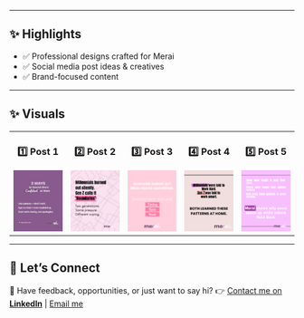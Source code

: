 
---

## ✨ Highlights
- ✅ Professional designs crafted for Merai  
- ✅ Social media post ideas & creatives  
- ✅ Brand-focused content  

---

## ✨ Visuals

<table>
    <tr>
        <td align="center">
            <h3> 1️⃣ Post 1 </h3>
            <img src="./Images/post1.png" alt="Post 1" width="150"/>
        </td>
        <td align="center">
            <h3> 2️⃣ Post 2 </h3>
            <img src="./Images/post2.png" alt="Post 2" width="150"/>
        </td>    
        <td align="center">
            <h3> 3️⃣ Post 3 </h3>
            <img src="./Images/post3.png" alt="Post 3" width="150"/>
        </td>
        <td align="center">    
            <h3> 4️⃣ Post 4 </h3>
            <img src="./Images/post4.png" alt="Post 4" width="150"/>
        </td>    
        <td align="center">
            <h3> 5️⃣ Post 5 </h3>
            <img src="./Images/post5.png" alt="Post 5" width="150"/>
        </td>
    </tr>        
</table>

---

## 🚀 Let’s Connect

💌 Have feedback, opportunities, or just want to say hi?
👉 [Contact me on **LinkedIn**](https://www.linkedin.com/in/chirag-kumar-soni)  | [Email me](mailto:chiragksoni0@gmail.com)
